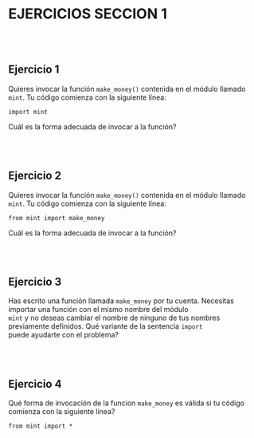 # **EJERCICIOS SECCION 1**  
<br></br>  

## **Ejercicio 1**  

Quieres invocar la función ```make_money()``` contenida en el módulo llamado ```mint```. Tu código comienza con la siguiente línea:  
```
import mint
```  
Cuál es la forma adecuada de invocar a la función?  

<br></br>  

## **Ejercicio 2**  

Quieres invocar la función ```make_money()``` contenida en el módulo llamado ```mint```. Tu código comienza con la siguiente línea:  
```
from mint import make_money
```  

Cuál es la forma adecuada de invocar a la función?  

<br></br>  

## **Ejercicio 3**  

Has escrito una función llamada ```make_money``` por tu cuenta. Necesitas importar una función con el mismo nombre del módulo  
```mint``` y no deseas cambiar el nombre de ninguno de tus nombres previamente definidos. Qué variante de la sentencia ```import```  
puede ayudarte con el problema?  

<br></br>  

## **Ejercicio 4**  

Qué forma de invocación de la funcion ```make_money``` es válida si tu código comienza con la siguiente línea?
```
from mint import *
```